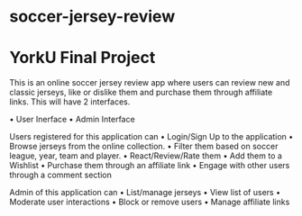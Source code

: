 # soccer-jersey-review
# YorkU Final Project

This is an online soccer jersey review app where users can review new and classic jerseys, like or dislike them and purchase them through affiliate links. This will have 2 interfaces.

•	User Inerface
•	Admin Interface

Users registered for this application can
•	Login/Sign Up to the application
•	Browse jerseys from the online collection.
•	Filter them based on soccer league, year, team and player.
•	React/Review/Rate them
•	Add them to a Wishlist
•	Purchase them through an affiliate link
•	Engage with other users through a comment section

Admin of this application can
•	List/manage jerseys
•	View list of users
•	Moderate user interactions
•	Block or remove users
•	Manage affiliate links 
